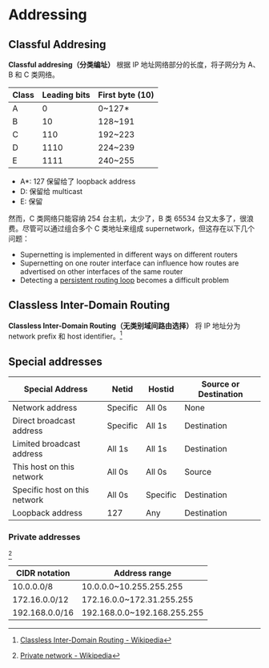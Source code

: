 # Addressing
## Classful Addresing
**Classful addresing（分类编址）** 根据 IP 地址网络部分的长度，将子网分为 A、B 和 C 类网络。

Class | Leading bits | First byte (10)
--- | --- | ---
A | 0 | 0~127\*
B | 10 | 128~191
C | 110 | 192~223
D | 1110 | 224~239
E | 1111 | 240~255

- A\*: 127 保留给了 loopback address
- D: 保留给 multicast
- E: 保留

然而，C 类网络只能容纳 254 台主机，太少了，B 类 65534 台又太多了，很浪费。尽管可以通过组合多个 C 类地址来组成 supernetwork，但这存在以下几个问题：
- Supernetting is implemented in different ways on different routers
- Supernetting on one router interface can influence how routes are advertised on other interfaces of the same router
- Detecting a [persistent routing loop](https://en.wikipedia.org/wiki/Persistent_routing_loop "Persistent routing loop") becomes a difficult problem

## Classless Inter-Domain Routing
**Classless Inter-Domain Routing（无类别域间路由选择）** 将 IP 地址分为 network prefix 和 host identifier。[^cidr-wiki]

## Special addresses
Special Address | Netid | Hostid | Source or Destination
--- | --- | --- | ---
Network address | Specific | All 0s | None
Direct broadcast address | Specific | All 1s | Destination
Limited broadcast address | All 1s | All 1s | Destination
This host on this network | All 0s | All 0s | Source
Specific host on this network | All 0s | Specific | Destination
Loopback address | 127 | Any | Destination

### Private addresses
[^private-wiki]

CIDR notation | Address range
--- | ---
10.0.0.0/8 | 10.0.0.0~10.255.255.255
172.16.0.0/12 | 172.16.0.0~172.31.255.255
192.168.0.0/16 | 192.168.0.0~192.168.255.255


[^cidr-wiki]: [Classless Inter-Domain Routing - Wikipedia](https://en.wikipedia.org/wiki/Classless_Inter-Domain_Routing)
[^private-wiki]: [Private network - Wikipedia](https://en.wikipedia.org/wiki/Private_network)